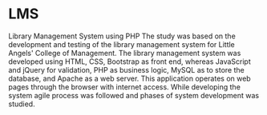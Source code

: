 # LMS
Library Management System using PHP
The study was based on the development and testing of the library management system for Little Angels' College of Management. The library management system was developed using HTML, CSS, Bootstrap as front end, whereas JavaScript and jQuery for validation, PHP as business logic, MySQL as to store the database, and Apache as a web server. This application operates on web pages through the browser with internet access. While developing the system agile process was followed and phases of system development was studied. 
